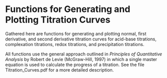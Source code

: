 # Functions for Generating and Plotting Titration Curves

Gathered here are functions for generating and plotting normal, first derivative, and second derivative titration curves for acid-base titrations, complexation titrations, redox titrations, and precipitation titrations.

All functions use the general approach outlined in _Principles of Quantitative Analysis_ by Robert de Levie (McGraw-Hill, 1997) in which a single master equation is used to calculate the progress of a titration. See the file Titration_Curves.pdf  for a more detailed description.